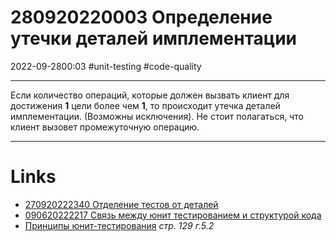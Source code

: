 # 280920220003 Определение утечки деталей имплементации
2022-09-2800:03
#unit-testing #code-quality 
***
Если количество операций, которые должен вызвать клиент для достижения **1** цели более чем **1**, то происходит утечка деталей имплементации. (Возможны исключения).
Не стоит полагаться, что клиент вызовет промежуточную операцию.
***
# Links
- [270920222340 Отделение тестов от деталей](270920222340%20Отделение%20тестов%20от%20деталей.md)
- [090620222217 Связь между юнит тестированием и структурой кода](090620222217%20Связь%20между%20юнит%20тестированием%20и%20структурой%20кода.md)
- [Принципы юнит-тестирования](Принципы%20юнит-тестирования.md) *стр. 129 г.5.2*
